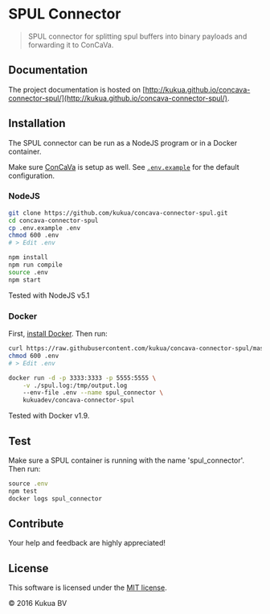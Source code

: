 # SPUL Connector

> SPUL connector for splitting spul buffers into binary payloads and forwarding it to ConCaVa.

## Documentation

The project documentation is hosted on [http://kukua.github.io/concava-connector-spul/](http://kukua.github.io/concava-connector-spul/).

## Installation

The SPUL connector can be run as a NodeJS program or in a Docker container.

Make sure [ConCaVa](https://github.com/kukua/concava) is setup as well.
See [`.env.example`](https://github.com/kukua/concava-connector-spul/tree/master/.env.example) for the default configuration.

### NodeJS

```bash
git clone https://github.com/kukua/concava-connector-spul.git
cd concava-connector-spul
cp .env.example .env
chmod 600 .env
# > Edit .env

npm install
npm run compile
source .env
npm start
```

Tested with NodeJS v5.1

### Docker

First, [install Docker](http://docs.docker.com/engine/installation/). Then run:

```bash
curl https://raw.githubusercontent.com/kukua/concava-connector-spul/master/.env.example > .env
chmod 600 .env
# > Edit .env

docker run -d -p 3333:3333 -p 5555:5555 \
	-v ./spul.log:/tmp/output.log
	--env-file .env --name spul_connector \
	kukuadev/concava-connector-spul
```

Tested with Docker v1.9.

## Test

Make sure a SPUL container is running with the name 'spul_connector'. Then run:

```js
source .env
npm test
docker logs spul_connector
```

## Contribute

Your help and feedback are highly appreciated!

## License

This software is licensed under the [MIT license](https://github.com/kukua/concava-connector-spul/blob/master/LICENSE).

© 2016 Kukua BV
